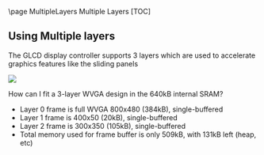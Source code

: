 \page MultipleLayers Multiple Layers
[TOC]

## Using Multiple layers

The GLCD display controller supports 3 layers which are used to accelerate graphics features like the sliding panels

<img src="legato_cc_mzda_cu_tm5000_ui6.png"/>

How can I fit a 3-layer WVGA design in the 640kB internal SRAM?
* Layer 0 frame is full WVGA 800x480 (384kB), single-buffered
* Layer 1 frame is 400x50 (20kB), single-buffered
* Layer 2 frame is 300x350 (105kB), single-buffered
* Total memory used for frame buffer is only 509kB, with 131kB left (heap, etc)